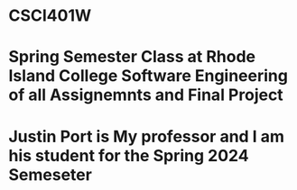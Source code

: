 # CSCI401W
# Spring Semester Class at Rhode Island College Software Engineering of all Assignemnts and Final Project 
# Justin Port is My professor and I am his student for the Spring 2024 Semeseter
